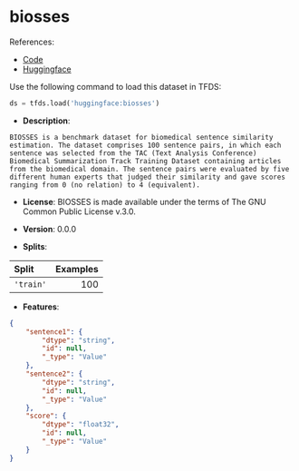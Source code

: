 # biosses

References:

*   [Code](https://github.com/huggingface/datasets/blob/master/datasets/biosses)
*   [Huggingface](https://huggingface.co/datasets/biosses)



Use the following command to load this dataset in TFDS:

```python
ds = tfds.load('huggingface:biosses')
```

*   **Description**:

```
BIOSSES is a benchmark dataset for biomedical sentence similarity estimation. The dataset comprises 100 sentence pairs, in which each sentence was selected from the TAC (Text Analysis Conference) Biomedical Summarization Track Training Dataset containing articles from the biomedical domain. The sentence pairs were evaluated by five different human experts that judged their similarity and gave scores ranging from 0 (no relation) to 4 (equivalent).
```

*   **License**: BIOSSES is made available under the terms of The GNU Common Public License v.3.0.

*   **Version**: 0.0.0
*   **Splits**:

Split  | Examples
:----- | -------:
`'train'` | 100

*   **Features**:

```json
{
    "sentence1": {
        "dtype": "string",
        "id": null,
        "_type": "Value"
    },
    "sentence2": {
        "dtype": "string",
        "id": null,
        "_type": "Value"
    },
    "score": {
        "dtype": "float32",
        "id": null,
        "_type": "Value"
    }
}
```


